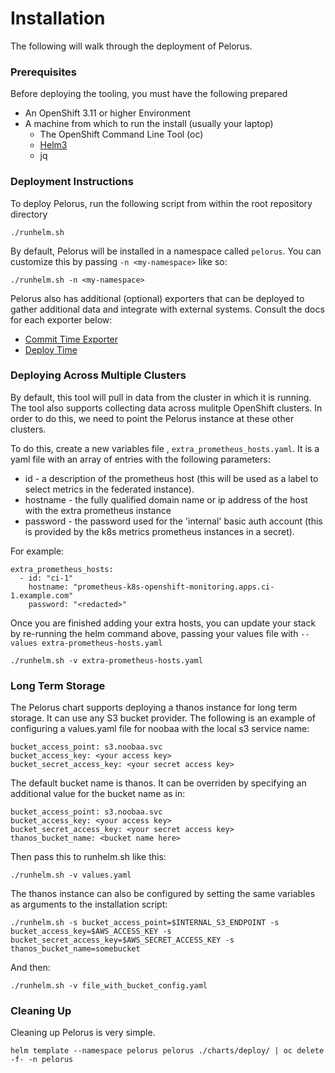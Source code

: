# Installation

The following will walk through the deployment of Pelorus.

### Prerequisites

Before deploying the tooling, you must have the following prepared

* An OpenShift 3.11 or higher Environment
* A machine from which to run the install (usually your laptop)
  * The OpenShift Command Line Tool (oc)
  * [Helm3](https://github.com/helm/helm/releases)
  * jq

### Deployment Instructions
To deploy Pelorus, run the following script from within the root repository directory


```
./runhelm.sh
```
By default, Pelorus will be installed in a namespace called `pelorus`. You can customize this by passing `-n <my-namespace>` like so:

```
./runhelm.sh -n <my-namespace>
```

Pelorus also has additional (optional) exporters that can be deployed to gather additional data and integrate with external systems. Consult the docs for each exporter below:

* [Commit Time Exporter](/docs/Configuration.md#commit-time-exporter)
* [Deploy Time](/docs/Configuration.md#deploy-time-exporter)

### Deploying Across Multiple Clusters

By default, this tool will pull in data from the cluster in which it is running. The tool also supports collecting data across mulitple OpenShift clusters. In order to do this, we need to point the Pelorus instance at these other clusters.

To do this, create a new variables file , `extra_prometheus_hosts.yaml`.  It is a yaml file with an array of entries with the following parameters:

* id - a description of the prometheus host (this will be used as a label to select metrics in the federated instance).
* hostname - the fully qualified domain name or ip address of the host with the extra prometheus instance
* password - the password used for the 'internal' basic auth account (this is provided by the k8s metrics prometheus instances in a secret).

For example:

    extra_prometheus_hosts:
      - id: "ci-1"
        hostname: "prometheus-k8s-openshift-monitoring.apps.ci-1.example.com"
        password: "<redacted>"

Once you are finished adding your extra hosts, you can update your stack by re-running the helm command above, passing your values file with `--values extra-prometheus-hosts.yaml`

```
./runhelm.sh -v extra-prometheus-hosts.yaml
```

### Long Term Storage

The Pelorus chart supports deploying a thanos instance for long term storage.  It can use any S3 bucket provider. The following is an example of configuring a values.yaml file for noobaa with the local s3 service name:

```
bucket_access_point: s3.noobaa.svc
bucket_access_key: <your access key>
bucket_secret_access_key: <your secret access key>
```

The default bucket name is thanos.  It can be overriden by specifying an additional value for the bucket name as in:

```
bucket_access_point: s3.noobaa.svc
bucket_access_key: <your access key>
bucket_secret_access_key: <your secret access key>
thanos_bucket_name: <bucket name here>
```

Then pass this to runhelm.sh like this:

```
./runhelm.sh -v values.yaml
```

The thanos instance can also be configured by setting the same variables as arguments to the installation script:

```
./runhelm.sh -s bucket_access_point=$INTERNAL_S3_ENDPOINT -s bucket_access_key=$AWS_ACCESS_KEY -s bucket_secret_access_key=$AWS_SECRET_ACCESS_KEY -s thanos_bucket_name=somebucket
```


And then:

```
./runhelm.sh -v file_with_bucket_config.yaml
```

### Cleaning Up

Cleaning up Pelorus is very simple.

    helm template --namespace pelorus pelorus ./charts/deploy/ | oc delete -f- -n pelorus

